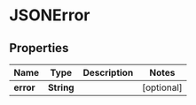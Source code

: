 

# JSONError


## Properties

Name | Type | Description | Notes
------------ | ------------- | ------------- | -------------
**error** | **String** |  |  [optional]



